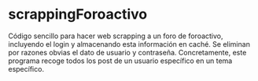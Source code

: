 # scrappingForoactivo
Código sencillo para hacer web scrapping a un foro de foroactivo, incluyendo el login y almacenando esta información en caché. Se eliminan por razones obvias el dato de usuario y contraseña. Concretamente, este programa recoge todos los post de un usuario específico en un tema específico. 
